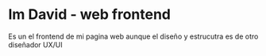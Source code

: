 # Im David - web frontend 

Es un el frontend de mi pagina web aunque el diseño y estrucutra es de otro diseñador UX/UI
